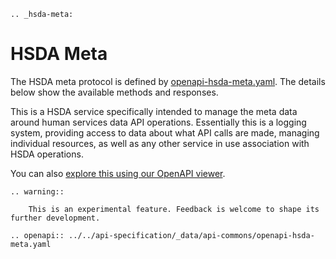```eval_rst
.. _hsda-meta:
```
# HSDA Meta 

The HSDA meta protocol is defined by [openapi-hsda-meta.yaml](../static/openapi-hsda-meta.yaml). The details below show the available methods and responses. 

This is a HSDA service specifically intended to manage the meta data around human services data API operations. Essentially this is a logging system, providing access to data about what API calls are made, managing individual resources, as well as any other service in use association with HSDA operations.

You can also [explore this using our OpenAPI viewer](../_static/swagger/?url=../openapi-hsda-meta.yaml). 

```eval_rst
.. warning::
    
    This is an experimental feature. Feedback is welcome to shape its further development.

```

```eval_rst
.. openapi:: ../../api-specification/_data/api-commons/openapi-hsda-meta.yaml
```
